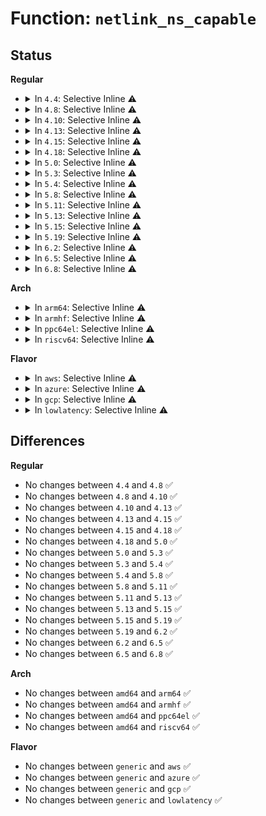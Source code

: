 # Function: <code>netlink_ns_capable</code>

## Status
<b>Regular</b>
<ul>
<li>
<details>
<summary>In <code>4.4</code>: Selective Inline ⚠️</summary>

```c
bool netlink_ns_capable(const struct sk_buff *skb, struct user_namespace *user_ns, int cap);
```

**Collision:** Unique Global

**Inline:** Selective

**Transformation:** False

**Instances:**

```
In net/netlink/af_netlink.c (ffffffff8174a160)
Location: net/netlink/af_netlink.c:1414
Inline: True
Inline callers:
  - net/netlink/af_netlink.c:netlink_capable
  - net/netlink/af_netlink.c:netlink_net_capable
Direct callers:
  - net/core/rtnetlink.c:do_setlink
  - net/core/rtnetlink.c:rtnl_newlink
  - net/core/rtnetlink.c:rtnl_newlink
  - net/sched/sch_api.c:tc_ctl_tclass
  - net/sched/sch_api.c:tc_get_qdisc
  - net/sched/sch_api.c:tc_modify_qdisc
  - net/sched/cls_api.c:tc_ctl_tfilter
  - net/netlink/genetlink.c:genl_family_rcv_msg
```
**Symbols:**

```
ffffffff8174a160-ffffffff8174a174: netlink_ns_capable (STB_GLOBAL)
```
</details>
</li>
<li>
<details>
<summary>In <code>4.8</code>: Selective Inline ⚠️</summary>

```c
bool netlink_ns_capable(const struct sk_buff *skb, struct user_namespace *user_ns, int cap);
```

**Collision:** Unique Global

**Inline:** Selective

**Transformation:** False

**Instances:**

```
In net/netlink/af_netlink.c (ffffffff817b70cc)
Location: net/netlink/af_netlink.c:797
Inline: True
Inline callers:
  - net/netlink/af_netlink.c:netlink_net_capable
  - net/netlink/af_netlink.c:netlink_capable
Direct callers:
  - net/core/rtnetlink.c:rtnl_newlink
  - net/core/rtnetlink.c:rtnl_newlink
  - net/core/rtnetlink.c:do_setlink
  - net/sched/sch_api.c:tc_ctl_tclass
  - net/sched/sch_api.c:tc_modify_qdisc
  - net/sched/sch_api.c:tc_get_qdisc
  - net/sched/cls_api.c:tc_ctl_tfilter
  - net/netlink/genetlink.c:genl_family_rcv_msg
```
**Symbols:**

```
ffffffff817b7080-ffffffff817b7094: netlink_ns_capable (STB_GLOBAL)
```
</details>
</li>
<li>
<details>
<summary>In <code>4.10</code>: Selective Inline ⚠️</summary>

```c
bool netlink_ns_capable(const struct sk_buff *skb, struct user_namespace *user_ns, int cap);
```

**Collision:** Unique Global

**Inline:** Selective

**Transformation:** False

**Instances:**

```
In net/netlink/af_netlink.c (ffffffff817e6b4c)
Location: net/netlink/af_netlink.c:814
Inline: True
Inline callers:
  - net/netlink/af_netlink.c:netlink_net_capable
  - net/netlink/af_netlink.c:netlink_capable
Direct callers:
  - net/core/rtnetlink.c:rtnl_newlink
  - net/core/rtnetlink.c:rtnl_newlink
  - net/core/rtnetlink.c:do_setlink
  - net/sched/sch_api.c:tc_ctl_tclass
  - net/sched/sch_api.c:tc_modify_qdisc
  - net/sched/sch_api.c:tc_get_qdisc
  - net/sched/cls_api.c:tc_ctl_tfilter
  - net/netlink/genetlink.c:genl_family_rcv_msg
```
**Symbols:**

```
ffffffff817e6b00-ffffffff817e6b14: netlink_ns_capable (STB_GLOBAL)
```
</details>
</li>
<li>
<details>
<summary>In <code>4.13</code>: Selective Inline ⚠️</summary>

```c
bool netlink_ns_capable(const struct sk_buff *skb, struct user_namespace *user_ns, int cap);
```

**Collision:** Unique Global

**Inline:** Selective

**Transformation:** False

**Instances:**

```
In net/netlink/af_netlink.c (ffffffff8180694c)
Location: net/netlink/af_netlink.c:848
Inline: True
Inline callers:
  - net/netlink/af_netlink.c:netlink_net_capable
  - net/netlink/af_netlink.c:netlink_capable
Direct callers:
  - net/core/rtnetlink.c:rtnl_newlink
  - net/core/rtnetlink.c:rtnl_newlink
  - net/core/rtnetlink.c:do_setlink
  - net/sched/sch_api.c:tc_ctl_tclass
  - net/sched/sch_api.c:tc_modify_qdisc
  - net/sched/sch_api.c:tc_get_qdisc
  - net/sched/cls_api.c:tc_ctl_tfilter
  - net/netlink/genetlink.c:genl_family_rcv_msg
```
**Symbols:**

```
ffffffff81806900-ffffffff81806914: netlink_ns_capable (STB_GLOBAL)
```
</details>
</li>
<li>
<details>
<summary>In <code>4.15</code>: Selective Inline ⚠️</summary>

```c
bool netlink_ns_capable(const struct sk_buff *skb, struct user_namespace *user_ns, int cap);
```

**Collision:** Unique Global

**Inline:** Selective

**Transformation:** False

**Instances:**

```
In net/netlink/af_netlink.c (ffffffff8188561c)
Location: net/netlink/af_netlink.c:850
Inline: True
Inline callers:
  - net/netlink/af_netlink.c:netlink_net_capable
  - net/netlink/af_netlink.c:netlink_capable
Direct callers:
  - net/core/rtnetlink.c:rtnl_newlink
  - net/sched/sch_api.c:tc_ctl_tclass
  - net/sched/sch_api.c:tc_modify_qdisc
  - net/sched/sch_api.c:tc_get_qdisc
  - net/sched/cls_api.c:tc_ctl_tfilter
  - net/netlink/genetlink.c:genl_family_rcv_msg
```
**Symbols:**

```
ffffffff818855d0-ffffffff818855e4: netlink_ns_capable (STB_GLOBAL)
```
</details>
</li>
<li>
<details>
<summary>In <code>4.18</code>: Selective Inline ⚠️</summary>

```c
bool netlink_ns_capable(const struct sk_buff *skb, struct user_namespace *user_ns, int cap);
```

**Collision:** Unique Global

**Inline:** Selective

**Transformation:** False

**Instances:**

```
In net/netlink/af_netlink.c (ffffffff818d8fb5)
Location: net/netlink/af_netlink.c:885
Inline: True
Inline callers:
  - net/netlink/af_netlink.c:netlink_net_capable
  - net/netlink/af_netlink.c:netlink_capable
Direct callers:
  - net/core/rtnetlink.c:rtnl_newlink
  - net/sched/sch_api.c:tc_ctl_tclass
  - net/sched/sch_api.c:tc_modify_qdisc
  - net/sched/sch_api.c:tc_get_qdisc
  - net/sched/cls_api.c:tc_del_tfilter
  - net/sched/cls_api.c:tc_new_tfilter
  - net/netlink/genetlink.c:genl_family_rcv_msg
  - lib/kobject_uevent.c:uevent_net_rcv_skb
```
**Symbols:**

```
ffffffff818d8f70-ffffffff818d8f84: netlink_ns_capable (STB_GLOBAL)
```
</details>
</li>
<li>
<details>
<summary>In <code>5.0</code>: Selective Inline ⚠️</summary>

```c
bool netlink_ns_capable(const struct sk_buff *skb, struct user_namespace *user_ns, int cap);
```

**Collision:** Unique Global

**Inline:** Selective

**Transformation:** False

**Instances:**

```
In net/netlink/af_netlink.c (ffffffff819057a5)
Location: net/netlink/af_netlink.c:880
Inline: True
Inline callers:
  - net/netlink/af_netlink.c:netlink_net_capable
  - net/netlink/af_netlink.c:netlink_capable
Direct callers:
  - net/core/rtnetlink.c:__rtnl_newlink
  - net/sched/sch_api.c:tc_ctl_tclass
  - net/sched/sch_api.c:tc_modify_qdisc
  - net/sched/sch_api.c:tc_get_qdisc
  - net/sched/cls_api.c:tc_ctl_chain
  - net/sched/cls_api.c:tc_del_tfilter
  - net/sched/cls_api.c:tc_new_tfilter
  - net/netlink/genetlink.c:genl_family_rcv_msg
  - lib/kobject_uevent.c:uevent_net_rcv_skb
```
**Symbols:**

```
ffffffff81905760-ffffffff81905774: netlink_ns_capable (STB_GLOBAL)
```
</details>
</li>
<li>
<details>
<summary>In <code>5.3</code>: Selective Inline ⚠️</summary>

```c
bool netlink_ns_capable(const struct sk_buff *skb, struct user_namespace *user_ns, int cap);
```

**Collision:** Unique Global

**Inline:** Selective

**Transformation:** False

**Instances:**

```
In net/netlink/af_netlink.c (ffffffff819669d5)
Location: net/netlink/af_netlink.c:871
Inline: True
Inline callers:
  - net/netlink/af_netlink.c:netlink_net_capable
  - net/netlink/af_netlink.c:netlink_capable
Direct callers:
  - net/core/rtnetlink.c:__rtnl_newlink
  - net/sched/sch_api.c:tc_ctl_tclass
  - net/sched/sch_api.c:tc_modify_qdisc
  - net/sched/sch_api.c:tc_get_qdisc
  - net/sched/cls_api.c:tc_ctl_chain
  - net/sched/cls_api.c:tc_del_tfilter
  - net/sched/cls_api.c:tc_new_tfilter
  - net/netlink/genetlink.c:genl_family_rcv_msg
  - lib/kobject_uevent.c:uevent_net_rcv_skb
```
**Symbols:**

```
ffffffff81966990-ffffffff819669a4: netlink_ns_capable (STB_GLOBAL)
```
</details>
</li>
<li>
<details>
<summary>In <code>5.4</code>: Selective Inline ⚠️</summary>

```c
bool netlink_ns_capable(const struct sk_buff *skb, struct user_namespace *user_ns, int cap);
```

**Collision:** Unique Global

**Inline:** Selective

**Transformation:** False

**Instances:**

```
In net/netlink/af_netlink.c (ffffffff8199d455)
Location: net/netlink/af_netlink.c:871
Inline: True
Inline callers:
  - net/netlink/af_netlink.c:netlink_net_capable
  - net/netlink/af_netlink.c:netlink_capable
Direct callers:
  - net/core/rtnetlink.c:__rtnl_newlink
  - net/sched/sch_api.c:tc_ctl_tclass
  - net/sched/sch_api.c:tc_modify_qdisc
  - net/sched/sch_api.c:tc_get_qdisc
  - net/sched/cls_api.c:tc_ctl_chain
  - net/sched/cls_api.c:tc_del_tfilter
  - net/sched/cls_api.c:tc_new_tfilter
  - net/netlink/genetlink.c:genl_family_rcv_msg
  - lib/kobject_uevent.c:uevent_net_rcv_skb
```
**Symbols:**

```
ffffffff8199d410-ffffffff8199d424: netlink_ns_capable (STB_GLOBAL)
```
</details>
</li>
<li>
<details>
<summary>In <code>5.8</code>: Selective Inline ⚠️</summary>

```c
bool netlink_ns_capable(const struct sk_buff *skb, struct user_namespace *user_ns, int cap);
```

**Collision:** Unique Global

**Inline:** Selective

**Transformation:** False

**Instances:**

```
In net/netlink/af_netlink.c (ffffffff81a7767c)
Location: net/netlink/af_netlink.c:871
Inline: True
Inline callers:
  - net/netlink/af_netlink.c:netlink_net_capable
  - net/netlink/af_netlink.c:netlink_capable
Direct callers:
  - lib/kobject_uevent.c:uevent_net_rcv_skb
  - net/core/rtnetlink.c:__rtnl_newlink
  - net/core/devlink.c:devlink_netns_get
  - net/sched/sch_api.c:tc_ctl_tclass
  - net/sched/sch_api.c:tc_modify_qdisc
  - net/sched/sch_api.c:tc_get_qdisc
  - net/sched/cls_api.c:tc_ctl_chain
  - net/sched/cls_api.c:tc_del_tfilter
  - net/sched/cls_api.c:tc_new_tfilter
  - net/netlink/genetlink.c:genl_family_rcv_msg
```
**Symbols:**

```
ffffffff81a775c0-ffffffff81a77602: netlink_ns_capable (STB_GLOBAL)
```
</details>
</li>
<li>
<details>
<summary>In <code>5.11</code>: Selective Inline ⚠️</summary>

```c
bool netlink_ns_capable(const struct sk_buff *skb, struct user_namespace *user_ns, int cap);
```

**Collision:** Unique Global

**Inline:** Selective

**Transformation:** False

**Instances:**

```
In net/netlink/af_netlink.c (ffffffff81a803fc)
Location: net/netlink/af_netlink.c:872
Inline: True
Inline callers:
  - net/netlink/af_netlink.c:netlink_net_capable
  - net/netlink/af_netlink.c:netlink_capable
Direct callers:
  - lib/kobject_uevent.c:uevent_net_rcv_skb
  - net/core/rtnetlink.c:__rtnl_newlink
  - net/core/devlink.c:devlink_netns_get
  - net/sched/sch_api.c:tc_ctl_tclass
  - net/sched/sch_api.c:tc_modify_qdisc
  - net/sched/sch_api.c:tc_get_qdisc
  - net/sched/cls_api.c:tc_ctl_chain
  - net/sched/cls_api.c:tc_del_tfilter
  - net/sched/cls_api.c:tc_new_tfilter
  - net/netlink/genetlink.c:genl_family_rcv_msg
```
**Symbols:**

```
ffffffff81a80340-ffffffff81a80382: netlink_ns_capable (STB_GLOBAL)
```
</details>
</li>
<li>
<details>
<summary>In <code>5.13</code>: Selective Inline ⚠️</summary>

```c
bool netlink_ns_capable(const struct sk_buff *skb, struct user_namespace *user_ns, int cap);
```

**Collision:** Unique Global

**Inline:** Selective

**Transformation:** False

**Instances:**

```
In net/netlink/af_netlink.c (ffffffff81a6934c)
Location: net/netlink/af_netlink.c:882
Inline: True
Inline callers:
  - net/netlink/af_netlink.c:netlink_net_capable
  - net/netlink/af_netlink.c:netlink_capable
Direct callers:
  - lib/kobject_uevent.c:uevent_net_rcv_skb
  - net/core/rtnetlink.c:__rtnl_newlink
  - net/core/devlink.c:devlink_nl_cmd_reload
  - net/sched/sch_api.c:tc_ctl_tclass
  - net/sched/sch_api.c:tc_modify_qdisc
  - net/sched/sch_api.c:tc_get_qdisc
  - net/sched/cls_api.c:tc_ctl_chain
  - net/sched/cls_api.c:tc_del_tfilter
  - net/sched/cls_api.c:tc_new_tfilter
  - net/netlink/genetlink.c:genl_rcv_msg
```
**Symbols:**

```
ffffffff81a69290-ffffffff81a692d2: netlink_ns_capable (STB_GLOBAL)
```
</details>
</li>
<li>
<details>
<summary>In <code>5.15</code>: Selective Inline ⚠️</summary>

```c
bool netlink_ns_capable(const struct sk_buff *skb, struct user_namespace *user_ns, int cap);
```

**Collision:** Unique Global

**Inline:** Selective

**Transformation:** False

**Instances:**

```
In net/netlink/af_netlink.c (ffffffff81b228fc)
Location: net/netlink/af_netlink.c:885
Inline: True
Inline callers:
  - net/netlink/af_netlink.c:netlink_net_capable
  - net/netlink/af_netlink.c:netlink_capable
Direct callers:
  - lib/kobject_uevent.c:uevent_net_rcv_skb
  - net/core/rtnetlink.c:__rtnl_newlink
  - net/core/devlink.c:devlink_nl_cmd_reload
  - net/sched/sch_api.c:tc_ctl_tclass
  - net/sched/sch_api.c:tc_modify_qdisc
  - net/sched/sch_api.c:tc_get_qdisc
  - net/sched/cls_api.c:tc_ctl_chain
  - net/sched/cls_api.c:tc_del_tfilter
  - net/sched/cls_api.c:tc_new_tfilter
  - net/netlink/genetlink.c:genl_rcv_msg
```
**Symbols:**

```
ffffffff81b22840-ffffffff81b22882: netlink_ns_capable (STB_GLOBAL)
```
</details>
</li>
<li>
<details>
<summary>In <code>5.19</code>: Selective Inline ⚠️</summary>

```c
bool netlink_ns_capable(const struct sk_buff *skb, struct user_namespace *user_ns, int cap);
```

**Collision:** Unique Global

**Inline:** Selective

**Transformation:** False

**Instances:**

```
In net/netlink/af_netlink.c (ffffffff81cab20a)
Location: net/netlink/af_netlink.c:885
Inline: True
Inline callers:
  - net/netlink/af_netlink.c:netlink_net_capable
  - net/netlink/af_netlink.c:netlink_capable
Direct callers:
  - lib/kobject_uevent.c:uevent_net_rcv_skb
  - net/core/rtnetlink.c:rtnl_newlink_create
  - net/core/devlink.c:devlink_nl_cmd_reload
  - net/sched/sch_api.c:tc_ctl_tclass
  - net/sched/sch_api.c:tc_modify_qdisc
  - net/sched/sch_api.c:tc_get_qdisc
  - net/sched/cls_api.c:tc_ctl_chain
  - net/sched/cls_api.c:tc_del_tfilter
  - net/sched/cls_api.c:tc_new_tfilter
  - net/netlink/genetlink.c:genl_rcv_msg
```
**Symbols:**

```
ffffffff81cab140-ffffffff81cab18a: netlink_ns_capable (STB_GLOBAL)
```
</details>
</li>
<li>
<details>
<summary>In <code>6.2</code>: Selective Inline ⚠️</summary>

```c
bool netlink_ns_capable(const struct sk_buff *skb, struct user_namespace *user_ns, int cap);
```

**Collision:** Unique Global

**Inline:** Selective

**Transformation:** False

**Instances:**

```
In net/netlink/af_netlink.c (ffffffff81e68cea)
Location: net/netlink/af_netlink.c:898
Inline: True
Inline callers:
  - net/netlink/af_netlink.c:netlink_net_capable
  - net/netlink/af_netlink.c:netlink_capable
Direct callers:
  - net/core/rtnetlink.c:rtnl_newlink_create
  - net/core/devlink.c:devlink_nl_cmd_reload
  - net/netlink/genetlink.c:genl_family_rcv_msg
  - lib/kobject_uevent.c:uevent_net_rcv_skb
```
**Symbols:**

```
ffffffff81e68c70-ffffffff81e68cba: netlink_ns_capable (STB_GLOBAL)
```
</details>
</li>
<li>
<details>
<summary>In <code>6.5</code>: Selective Inline ⚠️</summary>

```c
bool netlink_ns_capable(const struct sk_buff *skb, struct user_namespace *user_ns, int cap);
```

**Collision:** Unique Global

**Inline:** Selective

**Transformation:** False

**Instances:**

```
In net/netlink/af_netlink.c (ffffffff81ec4b5a)
Location: net/netlink/af_netlink.c:898
Inline: True
Inline callers:
  - net/netlink/af_netlink.c:netlink_net_capable
  - net/netlink/af_netlink.c:netlink_capable
Direct callers:
  - net/core/rtnetlink.c:rtnl_newlink_create
  - net/netlink/genetlink.c:genl_family_rcv_msg
  - net/devlink/dev.c:devlink_nl_cmd_reload
  - lib/kobject_uevent.c:uevent_net_rcv_skb
```
**Symbols:**

```
ffffffff81ec49e0-ffffffff81ec4a2a: netlink_ns_capable (STB_GLOBAL)
```
</details>
</li>
<li>
<details>
<summary>In <code>6.8</code>: Selective Inline ⚠️</summary>

```c
bool netlink_ns_capable(const struct sk_buff *skb, struct user_namespace *user_ns, int cap);
```

**Collision:** Unique Global

**Inline:** Selective

**Transformation:** False

**Instances:**

```
In net/netlink/af_netlink.c (ffffffff81f87f2a)
Location: net/netlink/af_netlink.c:901
Inline: True
Inline callers:
  - net/netlink/af_netlink.c:netlink_net_capable
  - net/netlink/af_netlink.c:netlink_capable
Direct callers:
  - net/core/rtnetlink.c:rtnl_newlink_create
  - net/netlink/genetlink.c:genl_family_rcv_msg
  - net/devlink/dev.c:devlink_nl_reload_doit
  - lib/kobject_uevent.c:uevent_net_rcv_skb
```
**Symbols:**

```
ffffffff81f87d40-ffffffff81f87d8a: netlink_ns_capable (STB_GLOBAL)
```
</details>
</li>
</ul>
<b>Arch</b>
<ul>
<li>
<details>
<summary>In <code>arm64</code>: Selective Inline ⚠️</summary>

```c
bool netlink_ns_capable(const struct sk_buff *skb, struct user_namespace *user_ns, int cap);
```

**Collision:** Unique Global

**Inline:** Selective

**Transformation:** False

**Instances:**

```
In net/netlink/af_netlink.c (ffff800010c4ab4c)
Location: net/netlink/af_netlink.c:871
Inline: True
Inline callers:
  - net/netlink/af_netlink.c:netlink_net_capable
  - net/netlink/af_netlink.c:netlink_capable
Direct callers:
  - net/core/rtnetlink.c:__rtnl_newlink
  - net/sched/sch_api.c:tc_ctl_tclass
  - net/sched/sch_api.c:tc_modify_qdisc
  - net/sched/sch_api.c:tc_get_qdisc
  - net/sched/cls_api.c:tc_ctl_chain
  - net/sched/cls_api.c:tc_del_tfilter
  - net/sched/cls_api.c:tc_new_tfilter
  - net/netlink/genetlink.c:genl_family_rcv_msg
  - lib/kobject_uevent.c:uevent_net_rcv_skb
```
**Symbols:**

```
ffff800010c4aaa8-ffff800010c4aaec: netlink_ns_capable (STB_GLOBAL)
```
</details>
</li>
<li>
<details>
<summary>In <code>armhf</code>: Selective Inline ⚠️</summary>

```c
bool netlink_ns_capable(const struct sk_buff *skb, struct user_namespace *user_ns, int cap);
```

**Collision:** Unique Global

**Inline:** Selective

**Transformation:** False

**Instances:**

```
In net/netlink/af_netlink.c (c0d5b58c)
Location: net/netlink/af_netlink.c:871
Inline: True
Inline callers:
  - net/netlink/af_netlink.c:netlink_net_capable
  - net/netlink/af_netlink.c:netlink_capable
Direct callers:
  - net/core/rtnetlink.c:__rtnl_newlink
  - net/sched/sch_api.c:tc_ctl_tclass
  - net/sched/sch_api.c:tc_modify_qdisc
  - net/sched/sch_api.c:tc_get_qdisc
  - net/sched/cls_api.c:tc_ctl_chain
  - net/sched/cls_api.c:tc_del_tfilter
  - net/sched/cls_api.c:tc_new_tfilter
  - net/netlink/genetlink.c:genl_family_rcv_msg
  - lib/kobject_uevent.c:uevent_net_rcv_skb
```
**Symbols:**

```
c0d5b52c-c0d5b54c: netlink_ns_capable (STB_GLOBAL)
```
</details>
</li>
<li>
<details>
<summary>In <code>ppc64el</code>: Selective Inline ⚠️</summary>

```c
bool netlink_ns_capable(const struct sk_buff *skb, struct user_namespace *user_ns, int cap);
```

**Collision:** Unique Global

**Inline:** Selective

**Transformation:** False

**Instances:**

```
In net/netlink/af_netlink.c (c000000000d48aa0)
Location: net/netlink/af_netlink.c:871
Inline: True
Inline callers:
  - net/netlink/af_netlink.c:netlink_net_capable
  - net/netlink/af_netlink.c:netlink_capable
Direct callers:
  - net/core/rtnetlink.c:__rtnl_newlink
  - net/sched/sch_api.c:tc_ctl_tclass
  - net/sched/sch_api.c:tc_modify_qdisc
  - net/sched/sch_api.c:tc_get_qdisc
  - net/sched/cls_api.c:tc_ctl_chain
  - net/sched/cls_api.c:tc_del_tfilter
  - net/sched/cls_api.c:tc_new_tfilter
  - net/netlink/genetlink.c:genl_family_rcv_msg
  - lib/kobject_uevent.c:uevent_net_rcv_skb
```
**Symbols:**

```
c000000000d48a40-c000000000d48a58: netlink_ns_capable (STB_GLOBAL)
```
</details>
</li>
<li>
<details>
<summary>In <code>riscv64</code>: Selective Inline ⚠️</summary>

```c
bool netlink_ns_capable(const struct sk_buff *skb, struct user_namespace *user_ns, int cap);
```

**Collision:** Unique Global

**Inline:** Selective

**Transformation:** False

**Instances:**

```
In net/netlink/af_netlink.c (ffffffe0007b7e76)
Location: net/netlink/af_netlink.c:871
Inline: True
Inline callers:
  - net/netlink/af_netlink.c:netlink_net_capable
  - net/netlink/af_netlink.c:netlink_capable
Direct callers:
  - net/core/rtnetlink.c:__rtnl_newlink
  - net/sched/sch_api.c:tc_ctl_tclass
  - net/sched/sch_api.c:tc_modify_qdisc
  - net/sched/sch_api.c:tc_get_qdisc
  - net/sched/cls_api.c:tc_ctl_chain
  - net/sched/cls_api.c:tc_del_tfilter
  - net/sched/cls_api.c:tc_new_tfilter
  - net/netlink/genetlink.c:genl_family_rcv_msg
  - lib/kobject_uevent.c:uevent_net_rcv_skb
```
**Symbols:**

```
ffffffe0007b7de4-ffffffe0007b7e20: netlink_ns_capable (STB_GLOBAL)
```
</details>
</li>
</ul>
<b>Flavor</b>
<ul>
<li>
<details>
<summary>In <code>aws</code>: Selective Inline ⚠️</summary>

```c
bool netlink_ns_capable(const struct sk_buff *skb, struct user_namespace *user_ns, int cap);
```

**Collision:** Unique Global

**Inline:** Selective

**Transformation:** False

**Instances:**

```
In net/netlink/af_netlink.c (ffffffff8193d2c5)
Location: net/netlink/af_netlink.c:871
Inline: True
Inline callers:
  - net/netlink/af_netlink.c:netlink_net_capable
  - net/netlink/af_netlink.c:netlink_capable
Direct callers:
  - net/core/rtnetlink.c:__rtnl_newlink
  - net/sched/sch_api.c:tc_ctl_tclass
  - net/sched/sch_api.c:tc_modify_qdisc
  - net/sched/sch_api.c:tc_get_qdisc
  - net/sched/cls_api.c:tc_ctl_chain
  - net/sched/cls_api.c:tc_del_tfilter
  - net/sched/cls_api.c:tc_new_tfilter
  - net/netlink/genetlink.c:genl_family_rcv_msg
  - lib/kobject_uevent.c:uevent_net_rcv_skb
```
**Symbols:**

```
ffffffff8193d280-ffffffff8193d294: netlink_ns_capable (STB_GLOBAL)
```
</details>
</li>
<li>
<details>
<summary>In <code>azure</code>: Selective Inline ⚠️</summary>

```c
bool netlink_ns_capable(const struct sk_buff *skb, struct user_namespace *user_ns, int cap);
```

**Collision:** Unique Global

**Inline:** Selective

**Transformation:** False

**Instances:**

```
In net/netlink/af_netlink.c (ffffffff818f6dc5)
Location: net/netlink/af_netlink.c:871
Inline: True
Inline callers:
  - net/netlink/af_netlink.c:netlink_net_capable
  - net/netlink/af_netlink.c:netlink_capable
Direct callers:
  - net/core/rtnetlink.c:__rtnl_newlink
  - net/sched/sch_api.c:tc_ctl_tclass
  - net/sched/sch_api.c:tc_modify_qdisc
  - net/sched/sch_api.c:tc_get_qdisc
  - net/sched/cls_api.c:tc_ctl_chain
  - net/sched/cls_api.c:tc_del_tfilter
  - net/sched/cls_api.c:tc_new_tfilter
  - net/netlink/genetlink.c:genl_family_rcv_msg
  - lib/kobject_uevent.c:uevent_net_rcv_skb
```
**Symbols:**

```
ffffffff818f6d80-ffffffff818f6d94: netlink_ns_capable (STB_GLOBAL)
```
</details>
</li>
<li>
<details>
<summary>In <code>gcp</code>: Selective Inline ⚠️</summary>

```c
bool netlink_ns_capable(const struct sk_buff *skb, struct user_namespace *user_ns, int cap);
```

**Collision:** Unique Global

**Inline:** Selective

**Transformation:** False

**Instances:**

```
In net/netlink/af_netlink.c (ffffffff8198e455)
Location: net/netlink/af_netlink.c:871
Inline: True
Inline callers:
  - net/netlink/af_netlink.c:netlink_net_capable
  - net/netlink/af_netlink.c:netlink_capable
Direct callers:
  - net/core/rtnetlink.c:__rtnl_newlink
  - net/sched/sch_api.c:tc_ctl_tclass
  - net/sched/sch_api.c:tc_modify_qdisc
  - net/sched/sch_api.c:tc_get_qdisc
  - net/sched/cls_api.c:tc_ctl_chain
  - net/sched/cls_api.c:tc_del_tfilter
  - net/sched/cls_api.c:tc_new_tfilter
  - net/netlink/genetlink.c:genl_family_rcv_msg
  - lib/kobject_uevent.c:uevent_net_rcv_skb
```
**Symbols:**

```
ffffffff8198e410-ffffffff8198e424: netlink_ns_capable (STB_GLOBAL)
```
</details>
</li>
<li>
<details>
<summary>In <code>lowlatency</code>: Selective Inline ⚠️</summary>

```c
bool netlink_ns_capable(const struct sk_buff *skb, struct user_namespace *user_ns, int cap);
```

**Collision:** Unique Global

**Inline:** Selective

**Transformation:** False

**Instances:**

```
In net/netlink/af_netlink.c (ffffffff819b0d05)
Location: net/netlink/af_netlink.c:871
Inline: True
Inline callers:
  - net/netlink/af_netlink.c:netlink_net_capable
  - net/netlink/af_netlink.c:netlink_capable
Direct callers:
  - net/core/rtnetlink.c:__rtnl_newlink
  - net/sched/sch_api.c:tc_ctl_tclass
  - net/sched/sch_api.c:tc_modify_qdisc
  - net/sched/sch_api.c:tc_get_qdisc
  - net/sched/cls_api.c:tc_ctl_chain
  - net/sched/cls_api.c:tc_del_tfilter
  - net/sched/cls_api.c:tc_new_tfilter
  - net/netlink/genetlink.c:genl_family_rcv_msg
  - lib/kobject_uevent.c:uevent_net_rcv_skb
```
**Symbols:**

```
ffffffff819b0cc0-ffffffff819b0cd4: netlink_ns_capable (STB_GLOBAL)
```
</details>
</li>
</ul>

## Differences
<b>Regular</b>
<ul>
<li>
No changes between <code>4.4</code> and <code>4.8</code> ✅
</li>
<li>
No changes between <code>4.8</code> and <code>4.10</code> ✅
</li>
<li>
No changes between <code>4.10</code> and <code>4.13</code> ✅
</li>
<li>
No changes between <code>4.13</code> and <code>4.15</code> ✅
</li>
<li>
No changes between <code>4.15</code> and <code>4.18</code> ✅
</li>
<li>
No changes between <code>4.18</code> and <code>5.0</code> ✅
</li>
<li>
No changes between <code>5.0</code> and <code>5.3</code> ✅
</li>
<li>
No changes between <code>5.3</code> and <code>5.4</code> ✅
</li>
<li>
No changes between <code>5.4</code> and <code>5.8</code> ✅
</li>
<li>
No changes between <code>5.8</code> and <code>5.11</code> ✅
</li>
<li>
No changes between <code>5.11</code> and <code>5.13</code> ✅
</li>
<li>
No changes between <code>5.13</code> and <code>5.15</code> ✅
</li>
<li>
No changes between <code>5.15</code> and <code>5.19</code> ✅
</li>
<li>
No changes between <code>5.19</code> and <code>6.2</code> ✅
</li>
<li>
No changes between <code>6.2</code> and <code>6.5</code> ✅
</li>
<li>
No changes between <code>6.5</code> and <code>6.8</code> ✅
</li>
</ul>
<b>Arch</b>
<ul>
<li>
No changes between <code>amd64</code> and <code>arm64</code> ✅
</li>
<li>
No changes between <code>amd64</code> and <code>armhf</code> ✅
</li>
<li>
No changes between <code>amd64</code> and <code>ppc64el</code> ✅
</li>
<li>
No changes between <code>amd64</code> and <code>riscv64</code> ✅
</li>
</ul>
<b>Flavor</b>
<ul>
<li>
No changes between <code>generic</code> and <code>aws</code> ✅
</li>
<li>
No changes between <code>generic</code> and <code>azure</code> ✅
</li>
<li>
No changes between <code>generic</code> and <code>gcp</code> ✅
</li>
<li>
No changes between <code>generic</code> and <code>lowlatency</code> ✅
</li>
</ul>
